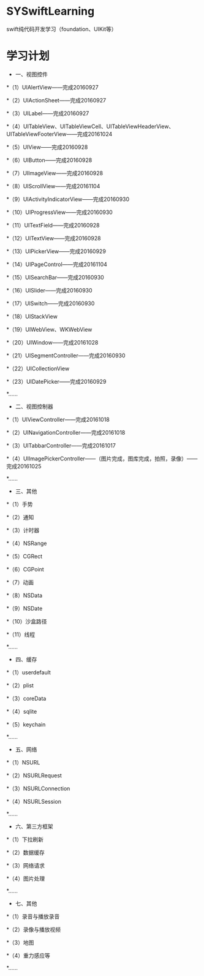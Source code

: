 # SYSwiftLearning
swift纯代码开发学习（foundation、UIKit等）

# 学习计划
 * 一、视图控件

  *（1）UIAlertView——完成20160927

  *（2）UIActionSheet——完成20160927

  *（3）UILabel——完成20160927

  *（4）UITableView、UITableViewCell、UITableViewHeaderView、UITableViewFooterView——完成20161024

  *（5）UIView——完成20160928

  *（6）UIButton——完成20160928

  *（7）UIImageView——完成20160928

  *（8）UIScrollView——完成20161104

  *（9）UIActivityIndicatorView——完成20160930

  *（10）UIProgressView——完成20160930

  *（11）UITextField——完成20160928

  *（12）UITextView——完成20160928

  *（13）UIPickerView——完成20160929

  *（14）UIPageControl——完成20161104

  *（15）UISearchBar——完成20160930

  *（16）UISlider——完成20160930

  *（17）UISwitch——完成20160930

  *（18）UIStackView

  *（19）UIWebView、WKWebView

  *（20）UIWindow——完成20161028

  *（21）UISegmentController——完成20160930

  *（22）UICollectionView

  *（23）UIDatePicker——完成20160929

  *……

 * 二、视图控制器

  *（1）UIViewController——完成20161018

  *（2）UINavigationController——完成20161018

  *（3）UITabbarController——完成20161017

  *（4）UIImagePickerController——（图片完成，图库完成，拍照，录像）——完成20161025

  *……

 * 三、其他

  *（1）手势

  *（2）通知

  *（3）计时器

  *（4）NSRange

  *（5）CGRect

  *（6）CGPoint

  *（7）动画

  *（8）NSData

  *（9）NSDate

  *（10）沙盒路径

  *（11）线程

  *……

 * 四、缓存

  *（1）userdefault

  *（2）plist

  *（3）coreData

  *（4）sqlite

  *（5）keychain

  *……

 * 五、网络

  *（1）NSURL

  *（2）NSURLRequest

  *（3）NSURLConnection

  *（4）NSURLSession

  *……

 * 六、第三方框架

  *（1）下拉刷新

  *（2）数据缓存

  *（3）网络请求

  *（4）图片处理

  *……

 * 七、其他

  *（1）录音与播放录音

  *（2）录像与播放视频

  *（3）地图

  *（4）重力感应等

  *……



